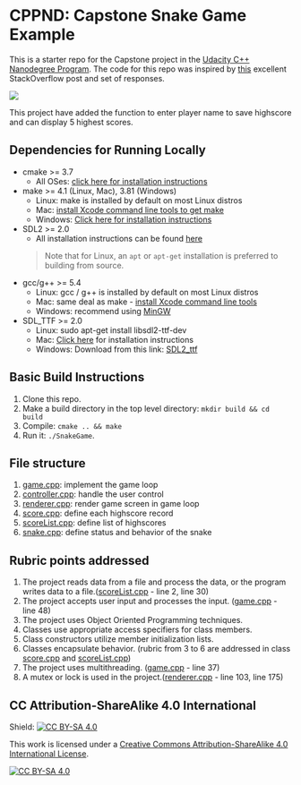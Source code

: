 # CPPND: Capstone Snake Game Example

This is a starter repo for the Capstone project in the [Udacity C++ Nanodegree Program](https://www.udacity.com/course/c-plus-plus-nanodegree--nd213). The code for this repo was inspired by [this](https://codereview.stackexchange.com/questions/212296/snake-game-in-c-with-sdl) excellent StackOverflow post and set of responses.

<img src="snake_game.gif"/>

This project have added the function to enter player name to save highscore and can display 5 highest scores.

## Dependencies for Running Locally
* cmake >= 3.7
  * All OSes: [click here for installation instructions](https://cmake.org/install/)
* make >= 4.1 (Linux, Mac), 3.81 (Windows)
  * Linux: make is installed by default on most Linux distros
  * Mac: [install Xcode command line tools to get make](https://developer.apple.com/xcode/features/)
  * Windows: [Click here for installation instructions](http://gnuwin32.sourceforge.net/packages/make.htm)
* SDL2 >= 2.0
  * All installation instructions can be found [here](https://wiki.libsdl.org/Installation)
  >Note that for Linux, an `apt` or `apt-get` installation is preferred to building from source. 
* gcc/g++ >= 5.4
  * Linux: gcc / g++ is installed by default on most Linux distros
  * Mac: same deal as make - [install Xcode command line tools](https://developer.apple.com/xcode/features/)
  * Windows: recommend using [MinGW](http://www.mingw.org/)
* SDL_TTF >= 2.0
  * Linux: sudo apt-get install libsdl2-ttf-dev
  * Mac: [Click here](https://macappstore.org/sdl2_ttf/) for installation instructions
  * Windows: Download from this link: [SDL2_ttf](https://github.com/libsdl-org/SDL_ttf/releases)

## Basic Build Instructions

1. Clone this repo.
2. Make a build directory in the top level directory: `mkdir build && cd build`
3. Compile: `cmake .. && make`
4. Run it: `./SnakeGame`.

## File structure
1. [game.cpp](https://github.com/Dinha1/CppND-Capstone-Snake-Game/blob/master/src/game.cpp): implement the game loop
2. [controller.cpp](https://github.com/Dinha1/CppND-Capstone-Snake-Game/blob/master/src/controller.cpp): handle the user control
3. [renderer.cpp](https://github.com/Dinha1/CppND-Capstone-Snake-Game/blob/master/src/renderer.cpp): render game screen in game loop
4. [score.cpp](https://github.com/Dinha1/CppND-Capstone-Snake-Game/blob/master/src/score.cpp): define each highscore record
5. [scoreList.cpp](https://github.com/Dinha1/CppND-Capstone-Snake-Game/blob/master/src/scoreList.cpp): define list of highscores
6. [snake.cpp](https://github.com/Dinha1/CppND-Capstone-Snake-Game/blob/master/src/snake.cpp): define status and behavior of the snake

## Rubric points addressed
1. The project reads data from a file and process the data, or the program writes data to a file.([scoreList.cpp](https://github.com/Dinha1/CppND-Capstone-Snake-Game/blob/master/src/scoreList.cpp) - line 2, line 30)
2. The project accepts user input and processes the input. ([game.cpp](https://github.com/Dinha1/CppND-Capstone-Snake-Game/blob/master/src/game.cpp) - line 48)
3. The project uses Object Oriented Programming techniques.
4. Classes use appropriate access specifiers for class members.
5. Class constructors utilize member initialization lists.
6. Classes encapsulate behavior.
(rubric from 3 to 6 are addressed in class [score.cpp](https://github.com/Dinha1/CppND-Capstone-Snake-Game/blob/master/src/score.cpp) and [scoreList.cpp](https://github.com/Dinha1/CppND-Capstone-Snake-Game/blob/master/src/scoreList.cpp))
7. The project uses multithreading. ([game.cpp](https://github.com/Dinha1/CppND-Capstone-Snake-Game/blob/master/src/game.cpp) - line 37)
8. A mutex or lock is used in the project.([renderer.cpp](https://github.com/Dinha1/CppND-Capstone-Snake-Game/blob/master/src/renderer.cpp) - line 103, line 175)

## CC Attribution-ShareAlike 4.0 International


Shield: [![CC BY-SA 4.0][cc-by-sa-shield]][cc-by-sa]

This work is licensed under a
[Creative Commons Attribution-ShareAlike 4.0 International License][cc-by-sa].

[![CC BY-SA 4.0][cc-by-sa-image]][cc-by-sa]

[cc-by-sa]: http://creativecommons.org/licenses/by-sa/4.0/
[cc-by-sa-image]: https://licensebuttons.net/l/by-sa/4.0/88x31.png
[cc-by-sa-shield]: https://img.shields.io/badge/License-CC%20BY--SA%204.0-lightgrey.svg
